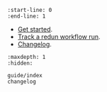 ```{include} ../README.md
:start-line: 0
:end-line: 1
```

- [Get started](guide/get-started).
- [Track a redun workflow run](guide/get-started).
- [Changelog](changelog).

```{toctree}
:maxdepth: 1
:hidden:

guide/index
changelog
```
